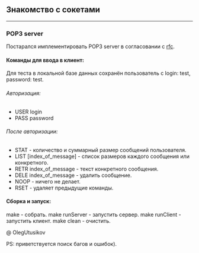 ## Знакомство с сокетами

---

### POP3 server

Постарался имплементировать POP3 server в согласовании с [rfc][link].

#### Команды для ввода в клиент:

Для теста в локальной базе данных сохранён пользователь с login: test, password: test. 

###### Авторизация:
* USER login
* PASS password

###### После авторизации:
* STAT  - количество и суммарный размер сообщений пользователя.
* LIST [index_of_message] - список размеров каждого сообщения или конкретного.
* RETR index_of_message - текст конкретного сообщения.
* DELE index_of_message - удалить сообщение.
* NOOP - ничего не делает.
* RSET - удаляет предыдущие команды.

#### Сборка и запуск:
make - собрать.
make runServer - запустить сервер.
make runClient - запустить клиент.
make clean - очистить.

@ OlegUtusikov

PS: приветствуется поиск багов и ошибок).

[link]: https://rfc2.ru/1939.rfc
